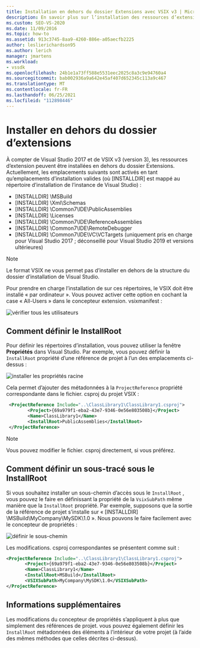 ```yaml
---
title: Installation en dehors du dossier Extensions avec VSIX v3 | Microsoft Docs
description: En savoir plus sur l’installation des ressources d’extension du kit de développement logiciel Visual Studio en dehors du dossier Extensions et des emplacements valides.
ms.custom: SEO-VS-2020
ms.date: 11/09/2016
ms.topic: how-to
ms.assetid: 913c3745-8aa9-4260-886e-a05aecfb2225
author: leslierichardson95
ms.author: lerich
manager: jmartens
ms.workload:
- vssdk
ms.openlocfilehash: 24b1e1a73ff588e5531eec2025c8a3c9e94760a4
ms.sourcegitcommit: bab002936a9a642e45af407d652345c113a9c467
ms.translationtype: MT
ms.contentlocale: fr-FR
ms.lasthandoff: 06/25/2021
ms.locfileid: "112898446"
---
```

# <a name="install-outside-the-extensions-folder"></a>Installer en dehors du dossier d’extensions

À compter de Visual Studio 2017 et de VSIX v3 (version 3), les ressources d’extension peuvent être installées en dehors du dossier Extensions. Actuellement, les emplacements suivants sont activés en tant qu’emplacements d’installation valides (où [INSTALLDIR] est mappé au répertoire d’installation de l’instance de Visual Studio) :

* [INSTALLDIR] \MSBuild
* [INSTALLDIR] \Xml\Schemas
* [INSTALLDIR] \Common7\IDE\PublicAssemblies
* [INSTALLDIR] \Licenses
* [INSTALLDIR] \Common7\IDE\ReferenceAssemblies
* [INSTALLDIR] \Common7\IDE\RemoteDebugger
* [INSTALLDIR] \Common7\IDE\VC\VCTargets (uniquement pris en charge pour Visual Studio 2017 ; déconseillé pour Visual Studio 2019 et versions ultérieures)

> [!NOTE]
> Le format VSIX ne vous permet pas d’installer en dehors de la structure du dossier d’installation de Visual Studio. 

Pour prendre en charge l’installation de sur ces répertoires, le VSIX doit être installé « par ordinateur ». Vous pouvez activer cette option en cochant la case « All-Users » dans le concepteur extension. vsixmanifest :

![vérifier tous les utilisateurs](media/check-all-users.png)

## <a name="how-to-set-the-installroot"></a>Comment définir le InstallRoot

Pour définir les répertoires d’installation, vous pouvez utiliser la fenêtre **Propriétés** dans Visual Studio. Par exemple, vous pouvez définir la `InstallRoot` propriété d’une référence de projet à l’un des emplacements ci-dessus :

![installer les propriétés racine](media/install-root-properties.png)

Cela permet d’ajouter des métadonnées à la `ProjectReference` propriété correspondante dans le fichier. csproj du projet VSIX :

```xml
 <ProjectReference Include="..\ClassLibrary1\ClassLibrary1.csproj">
        <Project>{69a979f1-eba2-43e7-9346-0e56e803508b}</Project>
        <Name>ClassLibrary1</Name>
        <InstallRoot>PublicAssemblies</InstallRoot>
 </ProjectReference>
```

> [!NOTE]
> Vous pouvez modifier le fichier. csproj directement, si vous préférez.

## <a name="how-to-set-a-subpath-under-the-installroot"></a>Comment définir un sous-tracé sous le InstallRoot

Si vous souhaitez installer un sous-chemin d’accès sous le `InstallRoot` , vous pouvez le faire en définissant la propriété de la `VsixSubPath` même manière que la `InstallRoot` propriété. Par exemple, supposons que la sortie de la référence de projet s’installe sur « [INSTALLDIR] \MSBuild\MyCompany\MySDK\1.0 ». Nous pouvons le faire facilement avec le concepteur de propriétés :

![définir le sous-chemin](media/set-subpath.png)

Les modifications. csproj correspondantes se présentent comme suit :

```xml
<ProjectReference Include="..\ClassLibrary1\ClassLibrary1.csproj">
       <Project>{69a979f1-eba2-43e7-9346-0e56e803508b}</Project>
       <Name>ClassLibrary1</Name>
       <InstallRoot>MSBuild</InstallRoot>
       <VSIXSubPath>MyCompany\MySDK\1.0</VSIXSubPath>
</ProjectReference>
```

## <a name="extra-information"></a>Informations supplémentaires

Les modifications du concepteur de propriétés s’appliquent à plus que simplement des références de projet. vous pouvez également définir les `InstallRoot` métadonnées des éléments à l’intérieur de votre projet (à l’aide des mêmes méthodes que celles décrites ci-dessus).
